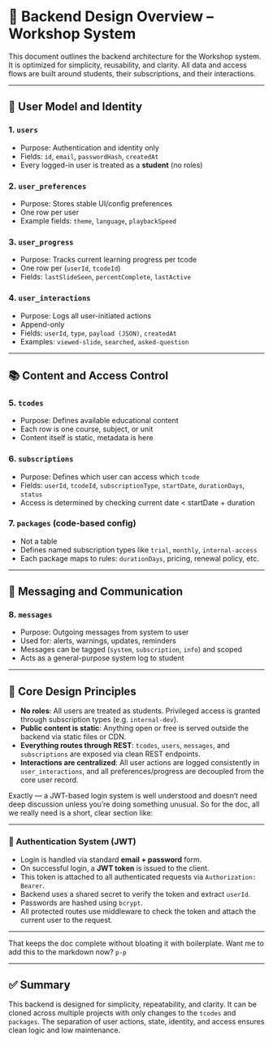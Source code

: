 # 🧠 Backend Design Overview – Workshop System

This document outlines the backend architecture for the Workshop system. It is optimized for simplicity, reusability, and clarity. All data and access flows are built around students, their subscriptions, and their interactions.

---

## 👥 User Model and Identity

### 1. `users`

* Purpose: Authentication and identity only
* Fields: `id`, `email`, `passwordHash`, `createdAt`
* Every logged-in user is treated as a **student** (no roles)

### 2. `user_preferences`

* Purpose: Stores stable UI/config preferences
* One row per user
* Example fields: `theme`, `language`, `playbackSpeed`

### 3. `user_progress`

* Purpose: Tracks current learning progress per tcode
* One row per (`userId`, `tcodeId`)
* Fields: `lastSlideSeen`, `percentComplete`, `lastActive`

### 4. `user_interactions`

* Purpose: Logs all user-initiated actions
* Append-only
* Fields: `userId`, `type`, `payload (JSON)`, `createdAt`
* Examples: `viewed-slide`, `searched`, `asked-question`

---

## 📚 Content and Access Control

### 5. `tcodes`

* Purpose: Defines available educational content
* Each row is one course, subject, or unit
* Content itself is static, metadata is here

### 6. `subscriptions`

* Purpose: Defines which user can access which `tcode`
* Fields: `userId`, `tcodeId`, `subscriptionType`, `startDate`, `durationDays`, `status`
* Access is determined by checking current date < startDate + duration

### 7. `packages` (code-based config)

* Not a table
* Defines named subscription types like `trial`, `monthly`, `internal-access`
* Each package maps to rules: `durationDays`, pricing, renewal policy, etc.

---

## 💬 Messaging and Communication

### 8. `messages`

* Purpose: Outgoing messages from system to user
* Used for: alerts, warnings, updates, reminders
* Messages can be tagged (`system`, `subscription`, `info`) and scoped
* Acts as a general-purpose system log to student

---

## 🧩 Core Design Principles

* **No roles**: All users are treated as students. Privileged access is granted through subscription types (e.g. `internal-dev`).
* **Public content is static**: Anything open or free is served outside the backend via static files or CDN.
* **Everything routes through REST**: `tcodes`, `users`, `messages`, and `subscriptions` are exposed via clean REST endpoints.
* **Interactions are centralized**: All user actions are logged consistently in `user_interactions`, and all preferences/progress are decoupled from the core user record.

Exactly — a JWT-based login system is well understood and doesn’t need deep discussion unless you’re doing something unusual. So for the doc, all we really need is a short, clear section like:

---

### 🔐 Authentication System (JWT)

* Login is handled via standard **email + password** form.
* On successful login, a **JWT token** is issued to the client.
* This token is attached to all authenticated requests via `Authorization: Bearer`.
* Backend uses a shared secret to verify the token and extract `userId`.
* Passwords are hashed using `bcrypt`.
* All protected routes use middleware to check the token and attach the current user to the request.

---

That keeps the doc complete without bloating it with boilerplate. Want me to add this to the markdown now?
`p-p`

---

## ✅ Summary

This backend is designed for simplicity, repeatability, and clarity. It can be cloned across multiple projects with only changes to the `tcodes` and `packages`. The separation of user actions, state, identity, and access ensures clean logic and low maintenance.
